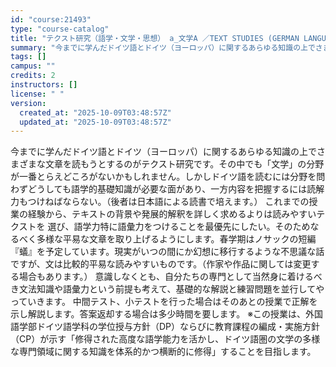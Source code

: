 ```yaml
---
id: "course:21493"
type: "course-catalog"
title: "テクスト研究（語学・文学・思想） a_文学A ／TEXT STUDIES (GERMAN LANGUAGE, LITERATURE AND THOUGHT) a"
summary: "今までに学んだドイツ語とドイツ（ヨーロッパ）に関するあらゆる知識の上でさまざまな文章を読もうとするのがテクスト研究です。その中でも「文学」の分野が一番とらえどころがないかもしれません。しかしドイツ語を読むには分野を問わずどうしても語学的基礎…"
tags: []
campus: ""
credits: 2
instructors: []
license: " "
version:
  created_at: "2025-10-09T03:48:57Z"
  updated_at: "2025-10-09T03:48:57Z"
---
```


今までに学んだドイツ語とドイツ（ヨーロッパ）に関するあらゆる知識の上でさまざまな文章を読もうとするのがテクスト研究です。その中でも「文学」の分野が一番とらえどころがないかもしれません。しかしドイツ語を読むには分野を問わずどうしても語学的基礎知識が必要な面があり、一方内容を把握するには読解力もつけねばならない。（後者は日本語による読書で培えます。） これまでの授業の経験から、テキストの背景や発展的解釈を詳しく求めるよりは読みやすいテクストを 選び、語学力特に語彙力をつけることを最優先にしたい。そのためなるべく多様な平易な文章を取り上げるようにします。春学期はノサックの短編『蟻』を予定しています。現実がいつの間にか幻想に移行するような不思議な話ですが、文は比較的平易な読みやすいものです。（作家や作品に関しては変更する場合もあります。） 意識しなくとも、自分たちの専門として当然身に着けるべき文法知識や語彙力という前提も考えて、基礎的な解説と練習問題を並行してやっていきます。 中間テスト、小テストを行った場合はそのあとの授業で正解を示し解説します。答案返却する場合は多少時間を要します。 ※この授業は、外国語学部ドイツ語学科の学位授与方針（DP）ならびに教育課程の編成・実施方針（CP）が示す「修得された高度な語学能力を活かし、ドイツ語圏の文学の多様な専門領域に関する知識を体系的かつ横断的に修得」することを目指します。
